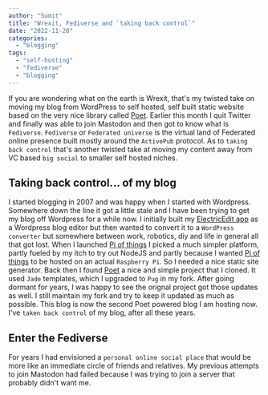 ```yaml
---
author: "Sumit"
title: "Wrexit, Fediverse and `taking back control`"
date: "2022-11-28"
categories: 
  - "blogging"
tags: 
  - "self-hosting"
  - "fediverse"
  - "blogging"
---
```


If you are wondering what on the earth is Wrexit, that's my twisted take on moving my blog from WordPress to self hosted, self built static website based on the very nice library called [Poet](). Earlier this month I quit Twitter and finally was able to join Mastodon and then got to know what is `Fediverse`. `Fediverse` or `Federated universe` is the virtual land of Federated online presence built mostly around the `ActivePub` protocol. As to `taking back control` that's another twisted take at moving my content away from VC based `big social` to smaller self hosted niches. 

## Taking back control... of my blog
I started blogging in 2007 and was happy when I started with Wordpress. Somewhere down the line it got a little stale and I have been trying to get my blog off Wordpress for a while now. I initially built my [ElectricEdit app]() as a Wordpress blog editor but then wanted to convert it to a `WordPress converter` but somewhere between work, robotics, diy and life in general all that got lost. When I launched [Pi of things](https://piofthings.net/) I picked a much simpler platform, partly fueled by my itch to try out NodeJS and partly because I wanted [Pi of things](https://piofthings.net) to be hosted on an actual `Raspberry Pi`. So I needed a nice static site generator. Back then I found [Poet]() a nice and simple project that I cloned. It used `Jade` templates, which I upgraded to `Pug` in my fork. After going dormant for years, I was happy to see the orignal project got those updates as well. I still maintain my fork and try to keep it updated as much as possible. This blog is now the second Poet powered blog I am hosting now. I've `taken back control` of my blog, after all these years.

## Enter the Fediverse
For years I had envisioned a `personal online social place` that would be more like an immediate circle of friends and relatives. My previous attempts to join Mastodon had failed because I was trying to join a server that probably didn't want me.